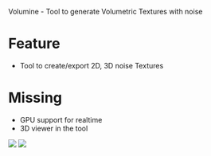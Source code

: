 Volumine - Tool to generate Volumetric Textures with noise 

# Feature
- Tool to create/export 2D, 3D noise Textures

# Missing 
- GPU support for realtime
- 3D viewer in the tool


![](Medias/volumine1.gif)
![](Medias/volumine2.gif)